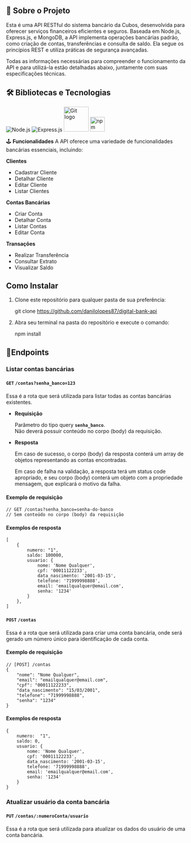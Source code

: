## 📂 **Sobre o Projeto**

Esta é uma API RESTful do sistema bancário da Cubos, desenvolvida para oferecer serviços financeiros eficientes e seguros. Baseada em Node.js, Express.js, e MongoDB, a API implementa operações bancárias padrão, como criação de contas, transferências e consulta de saldo. Ela segue os princípios REST e utiliza práticas de segurança avançadas.

Todas as informações necessárias para compreender o funcionamento da API e para utilizá-la estão detalhadas abaixo, juntamente com suas especificações técnicas.

## 🛠️ **Bibliotecas e Tecnologias**

![Node.js](https://img.shields.io/badge/Node.js-43853D?style=for-the-badge&logo=node.js&logoColor=white)
![Express.js](https://img.shields.io/badge/Express.js-404D59?style=for-the-badge)
<img src="https://img.shields.io/badge/GIT-E44C30?style=for-the-badge&logo=git&logoColor=white" alt="Git logo" width="68" />
<img src="https://cdn.jsdelivr.net/gh/devicons/devicon/icons/npm/npm-original-wordmark.svg" alt="npm logo" width="40" />

🕹️ **Funcionalidades**
A API oferece uma variedade de funcionalidades bancárias essenciais, incluindo:

**Clientes**

- Cadastrar Cliente
- Detalhar Cliente
- Editar Cliente
- Listar Clientes

**Contas Bancárias**

- Criar Conta
- Detalhar Conta
- Listar Contas
- Editar Conta

**Transações**

- Realizar Transferência
- Consultar Extrato
- Visualizar Saldo


## Como Instalar

1. Clone este repositório para qualquer pasta de sua preferência:
   
    git clone https://github.com/danilolopes87/digital-bank-api

2. Abra seu terminal na pasta do repositório e execute o comando:


    npm install


## 📌**Endpoints**

### **Listar contas bancárias**

#### `GET` `/contas?senha_banco=123`

Essa é a rota que será utilizada para listar todas as contas bancárias existentes.

-   **Requisição**  

    Parâmetro do tipo query **`senha_banco`**.  
    Não deverá possuir conteúdo no corpo (body) da requisição.

-   **Resposta**
  
    Em caso de sucesso, o corpo (body) da resposta conterá um array de objetos representando as contas encontradas.

    Em caso de falha na validação, a resposta terá um status code apropriado, e seu corpo (body) conterá um objeto com a propriedade mensagem, que explicará o motivo da falha.

#### **Exemplo de requisição**

```
// GET /contas?senha_banco=senha-do-banco
// Sem conteúdo no corpo (body) da requisição
```

#### **Exemplos de resposta**

```
[
    {
        numero: "1",
        saldo: 100000,
        usuario: {
            nome: 'Nome Qualquer',
            cpf: '00011122233',
            data_nascimento: '2001-03-15',
            telefone: '71999998888',
            email: 'emailqualquer@email.com',
            senha: '1234'
        }
    },
]
```

#### `POST` `/contas`

Essa é a rota que será utilizada para criar uma conta bancária, onde será gerado um número único para identificação de cada conta.

#### **Exemplo de requisição**

```
// [POST] /contas
{
    "nome": "Nome Qualquer",
    "email": "emailqualquer@email.com",
    "cpf": "00011122233",
    "data_nascimento": "15/03/2001",
    "telefone": "71999998888",
    "senha": "1234"
}
```

#### **Exemplos de resposta**

```
{
    numero:  "1",
    saldo: 0,
    usuario: {
        nome: 'Nome Qualquer',
        cpf: '00011122233',
        data_nascimento: '2001-03-15',
        telefone: '71999998888',
        email: 'emailqualquer@email.com',
        senha: '1234'
    }
}
```

### **Atualizar usuário da conta bancária**

#### `PUT` `/contas/:numeroConta/usuario`

Essa é a rota que será utilizada para atualizar os dados do usuário de uma conta bancária.

